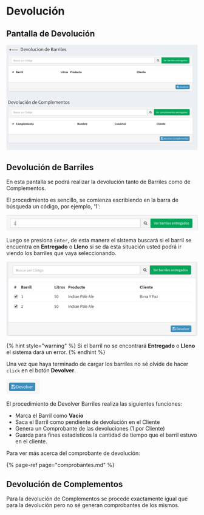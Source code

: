 # Devolución

## Pantalla de Devolución

![Devoluci&#xF3;n de Barriles o Complementos](../../.gitbook/assets/screenshot-guido.beerapp.com.ar-2019.07.30-13_20_12.png)

## Devolución de Barriles

En esta pantalla se podrá realizar la devolución tanto de Barriles como de Complementos.

El procedimiento es sencillo, se comienza escribiendo en la barra de búsqueda un código, por ejemplo, '1':

 

![Barra de B&#xFA;squeda de Barriles](../../.gitbook/assets/screenshot-guido.beerapp.com.ar-2019.08.02-23_13_23.png)

Luego se presiona `Enter`, de esta manera el sistema buscará si el barril se encuentra en **Entregado** o **Lleno** si se da esta situación usted podrá ir viendo los barriles que vaya seleccionando.

![Selecci&#xF3;n de Barriles a Devolver / Vaciar](../../.gitbook/assets/screenshot-guido.beerapp.com.ar-2019.08.02-23_12_39.png)

{% hint style="warning" %}
Si el barril no se encontrará **Entregado** o **Lleno** el sistema dará un error.
{% endhint %}

Una vez que haya terminado de cargar los barriles no sé olvide de hacer `click` en el botón **Devolver**.

![](../../.gitbook/assets/screenshot-guido.beerapp.com.ar-2019.08.02-23_12_27.png)

El procedimiento de Devolver Barriles realiza las siguientes funciones:

* Marca el Barril como **Vacío**
* Saca el Barril como pendiente de devolución en el Cliente
* Genera un Comprobante de las devoluciones \(1 por Cliente\)
* Guarda para fines estadísticos la cantidad de tiempo que el barril estuvo en el cliente.

Para ver más acerca del comprobante de devolución:

{% page-ref page="comprobantes.md" %}

## Devolución de Complementos

Para la devolución de Complementos se procede exactamente igual que para la devolución pero no sé generan comprobantes de los mismos.



